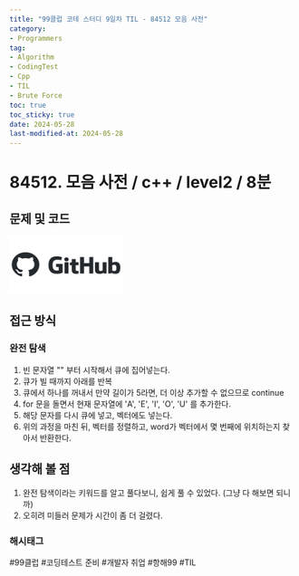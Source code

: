 ```yaml
---
title: "99클럽 코테 스터디 9일차 TIL - 84512 모음 사전"
category:
- Programmers
tag:
- Algorithm
- CodingTest
- Cpp
- TIL
- Brute Force
toc: true
toc_sticky: true
date: 2024-05-28
last-modified-at: 2024-05-28
---
```


# 84512. 모음 사전 / c++ / level2 / 8분

## 문제 및 코드

[<img src="https://github.com/Sho1007/sho1007.github.io/blob/main/assets/images/github-logo-vector.png?raw=true" width="200" height="100"/>](https://github.com/Sho1007/Algorithm/tree/main/%ED%94%84%EB%A1%9C%EA%B7%B8%EB%9E%98%EB%A8%B8%EC%8A%A4/2/84512.%E2%80%85%EB%AA%A8%EC%9D%8C%E2%80%85%EC%82%AC%EC%A0%84)

## 접근 방식
### 완전 탐색
1. 빈 문자열 "" 부터 시작해서 큐에 집어넣는다.
2. 큐가 빌 때까지 아래를 반복
3. 큐에서 하나를 꺼내서 만약 길이가 5라면, 더 이상 추가할 수 없으므로 continue
4. for 문을 돌면서 현재 문자열에 'A', 'E', 'I', 'O', 'U' 를 추가한다.
5. 해당 문자를 다시 큐에 넣고, 벡터에도 넣는다.
6. 위의 과정을 마친 뒤, 벡터를 정렬하고, word가 벡터에서 몇 번째에 위치하는지 찾아서 반환한다.




## 생각해 볼 점
1. 완전 탐색이라는 키워드를 알고 풀다보니, 쉽게 풀 수 있었다. (그냥 다 해보면 되니까)
2. 오히려 미들러 문제가 시간이 좀 더 걸렸다. 

###  해시태그
#99클럽 #코딩테스트 준비 #개발자 취업 #항해99 #TIL